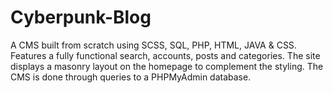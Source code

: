 # Cyberpunk-Blog
A CMS built from scratch using SCSS, SQL, PHP, HTML, JAVA & CSS. Features a fully functional search, accounts, posts and categories. The site displays a masonry layout on the homepage to complement the styling. The CMS is done through queries to a PHPMyAdmin database.
